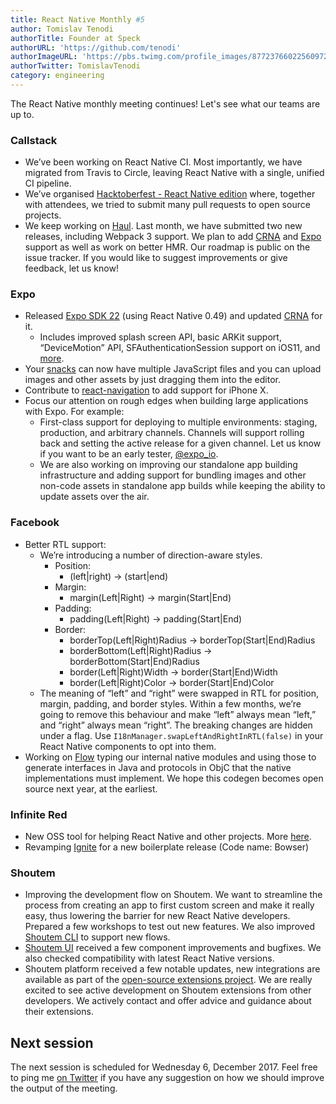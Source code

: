 ```yaml
---
title: React Native Monthly #5
author: Tomislav Tenodi
authorTitle: Founder at Speck
authorURL: 'https://github.com/tenodi'
authorImageURL: 'https://pbs.twimg.com/profile_images/877237660225609729/bKFDwfAq.jpg'
authorTwitter: TomislavTenodi
category: engineering
---
```


The React Native monthly meeting continues! Let's see what our teams are up to.

### Callstack

- We’ve been working on React Native CI. Most importantly, we have migrated from Travis to Circle, leaving React Native with a single, unified CI pipeline.
- We’ve organised [Hacktoberfest - React Native edition](https://blog.callstack.io/announcing-hacktoberfest-7313ea5ccf4f) where, together with attendees, we tried to submit many pull requests to open source projects.
- We keep working on [Haul](https://github.com/callstack/haul). Last month, we have submitted two new releases, including Webpack 3 support. We plan to add [CRNA](https://github.com/react-community/create-react-native-app) and [Expo](https://github.com/expo/expo) support as well as work on better HMR. Our roadmap is public on the issue tracker. If you would like to suggest improvements or give feedback, let us know!

### Expo

- Released [Expo SDK 22](https://blog.expo.io/expo-sdk-v22-0-0-is-now-available-7745bfe97fc6) (using React Native 0.49) and updated [CRNA](https://github.com/react-community/create-react-native-app) for it.
  - Includes improved splash screen API, basic ARKit support, “DeviceMotion” API, SFAuthenticationSession support on iOS11, and [more](https://blog.expo.io/expo-sdk-v22-0-0-is-now-available-7745bfe97fc6).
- Your [snacks](https://snack.expo.io) can now have multiple JavaScript files and you can upload images and other assets by just dragging them into the editor.
- Contribute to [react-navigation](https://github.com/react-community/react-navigation) to add support for iPhone X.
- Focus our attention on rough edges when building large applications with Expo. For example:
  - First-class support for deploying to multiple environments: staging, production, and arbitrary channels. Channels will support rolling back and setting the active release for a given channel. Let us know if you want to be an early tester, [@expo_io](https://twitter.com/expo_io).
  - We are also working on improving our standalone app building infrastructure and adding support for bundling images and other non-code assets in standalone app builds while keeping the ability to update assets over the air.

### Facebook

- Better RTL support:
  - We’re introducing a number of direction-aware styles.
    - Position:
      - (left|right) → (start|end)
    - Margin:
      - margin(Left|Right) → margin(Start|End)
    - Padding:
      - padding(Left|Right) → padding(Start|End)
    - Border:
      - borderTop(Left|Right)Radius → borderTop(Start|End)Radius
      - borderBottom(Left|Right)Radius → borderBottom(Start|End)Radius
      - border(Left|Right)Width → border(Start|End)Width
      - border(Left|Right)Color → border(Start|End)Color
  - The meaning of “left” and “right” were swapped in RTL for position, margin, padding, and border styles. Within a few months, we’re going to remove this behaviour and make “left” always mean “left,” and “right” always mean “right”. The breaking changes are hidden under a flag. Use `I18nManager.swapLeftAndRightInRTL(false)` in your React Native components to opt into them.
- Working on [Flow](https://github.com/facebook/flow) typing our internal native modules and using those to generate interfaces in Java and protocols in ObjC that the native implementations must implement. We hope this codegen becomes open source next year, at the earliest.

### Infinite Red

- New OSS tool for helping React Native and other projects. More [here](https://shift.infinite.red/solidarity-the-cli-for-developer-sanity-672fa81b98e9).
- Revamping [Ignite](https://github.com/infinitered/ignite) for a new boilerplate release (Code name: Bowser)

### Shoutem

- Improving the development flow on Shoutem. We want to streamline the process from creating an app to first custom screen and make it really easy, thus lowering the barrier for new React Native developers. Prepared a few workshops to test out new features. We also improved [Shoutem CLI](https://github.com/shoutem/cli) to support new flows.
- [Shoutem UI](https://github.com/shoutem/ui) received a few component improvements and bugfixes. We also checked compatibility with latest React Native versions.
- Shoutem platform received a few notable updates, new integrations are available as part of the [open-source extensions project](https://github.com/shoutem/extensions). We are really excited to see active development on Shoutem extensions from other developers. We actively contact and offer advice and guidance about their extensions.

## Next session

The next session is scheduled for Wednesday 6, December 2017. Feel free to ping me [on Twitter](https://twitter.com/TomislavTenodi) if you have any suggestion on how we should improve the output of the meeting.
